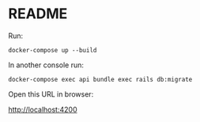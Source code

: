 # README

Run:

```docker-compose up --build```

In another console run:

```docker-compose exec api bundle exec rails db:migrate```

Open this URL in browser:

[http://localhost:4200](http://localhost:4200)
